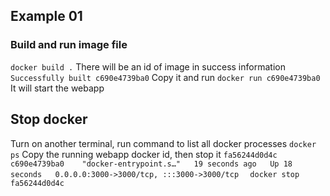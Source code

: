 ## Example 01

### Build and run image file
`docker build .`
There will be an id of image in success information
`Successfully built c690e4739ba0`
Copy it and run
`docker run c690e4739ba0`
It will start the webapp

## Stop docker
Turn on another terminal, run command to list all docker processes
`docker ps`
Copy the running webapp docker id, then stop it
`fa56244d0d4c   c690e4739ba0    "docker-entrypoint.s…"   19 seconds ago   Up 18 seconds   0.0.0.0:3000->3000/tcp, :::3000->3000/tcp  `
`docker stop fa56244d0d4c`